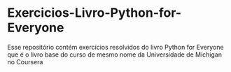 # Exercicios-Livro-Python-for-Everyone
Esse repositório contém exercícios resolvidos do livro Python for Everyone que é o livro base do curso de mesmo nome da Universidade de Michigan no Coursera
